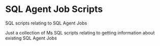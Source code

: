 # SQL Agent Job Scripts
SQL scripts relating to SQL Agent Jobs

Just a collection of Ms SQL scripts relating to getting information about existing SQL Agent Jobs
